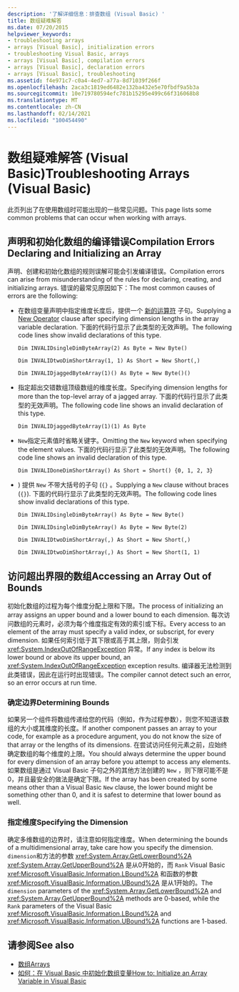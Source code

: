 ```yaml
---
description: '了解详细信息：排查数组 (Visual Basic) '
title: 数组疑难解答
ms.date: 07/20/2015
helpviewer_keywords:
- troubleshooting arrays
- arrays [Visual Basic], initialization errors
- troubleshooting Visual Basic, arrays
- arrays [Visual Basic], compilation errors
- arrays [Visual Basic], declaration errors
- arrays [Visual Basic], troubleshooting
ms.assetid: f4e971c7-c0a4-4ed7-a77a-8d71039f266f
ms.openlocfilehash: 2aca3c1819ed6482e132ba432e5e70fbdf9a5b3a
ms.sourcegitcommit: 10e719780594efc781b15295e499c66f316068b8
ms.translationtype: MT
ms.contentlocale: zh-CN
ms.lasthandoff: 02/14/2021
ms.locfileid: "100454490"
---
```

# <a name="troubleshooting-arrays-visual-basic"></a><span data-ttu-id="26f2f-103">数组疑难解答 (Visual Basic)</span><span class="sxs-lookup"><span data-stu-id="26f2f-103">Troubleshooting Arrays (Visual Basic)</span></span>

<span data-ttu-id="26f2f-104">此页列出了在使用数组时可能出现的一些常见问题。</span><span class="sxs-lookup"><span data-stu-id="26f2f-104">This page lists some common problems that can occur when working with arrays.</span></span>  
  
## <a name="compilation-errors-declaring-and-initializing-an-array"></a><span data-ttu-id="26f2f-105">声明和初始化数组的编译错误</span><span class="sxs-lookup"><span data-stu-id="26f2f-105">Compilation Errors Declaring and Initializing an Array</span></span>  

 <span data-ttu-id="26f2f-106">声明、创建和初始化数组的规则误解可能会引发编译错误。</span><span class="sxs-lookup"><span data-stu-id="26f2f-106">Compilation errors can arise from misunderstanding of the rules for declaring, creating, and initializing arrays.</span></span> <span data-ttu-id="26f2f-107">错误的最常见原因如下：</span><span class="sxs-lookup"><span data-stu-id="26f2f-107">The most common causes of errors are the following:</span></span>  
  
- <span data-ttu-id="26f2f-108">在数组变量声明中指定维度长度后，提供一个 [新的运算符](../../../language-reference/operators/new-operator.md) 子句。</span><span class="sxs-lookup"><span data-stu-id="26f2f-108">Supplying a [New Operator](../../../language-reference/operators/new-operator.md) clause after specifying dimension lengths in the array variable declaration.</span></span> <span data-ttu-id="26f2f-109">下面的代码行显示了此类型的无效声明。</span><span class="sxs-lookup"><span data-stu-id="26f2f-109">The following code lines show invalid declarations of this type.</span></span>  
  
     `Dim INVALIDsingleDimByteArray(2) As Byte = New Byte()`  
  
     `Dim INVALIDtwoDimShortArray(1, 1) As Short = New Short(,)`  
  
     `Dim INVALIDjaggedByteArray(1)() As Byte = New Byte()()`  
  
- <span data-ttu-id="26f2f-110">指定超出交错数组顶级数组的维度长度。</span><span class="sxs-lookup"><span data-stu-id="26f2f-110">Specifying dimension lengths for more than the top-level array of a jagged array.</span></span> <span data-ttu-id="26f2f-111">下面的代码行显示了此类型的无效声明。</span><span class="sxs-lookup"><span data-stu-id="26f2f-111">The following code line shows an invalid declaration of this type.</span></span>  
  
     `Dim INVALIDjaggedByteArray(1)(1) As Byte`  
  
- <span data-ttu-id="26f2f-112">`New`指定元素值时省略关键字。</span><span class="sxs-lookup"><span data-stu-id="26f2f-112">Omitting the `New` keyword when specifying the element values.</span></span> <span data-ttu-id="26f2f-113">下面的代码行显示了此类型的无效声明。</span><span class="sxs-lookup"><span data-stu-id="26f2f-113">The following code line shows an invalid declaration of this type.</span></span>  
  
     `Dim INVALIDoneDimShortArray() As Short = Short() {0, 1, 2, 3}`  
  
- <span data-ttu-id="26f2f-114">) 提供 `New` 不带大括号的子句 (`{}` 。</span><span class="sxs-lookup"><span data-stu-id="26f2f-114">Supplying a `New` clause without braces (`{}`).</span></span> <span data-ttu-id="26f2f-115">下面的代码行显示了此类型的无效声明。</span><span class="sxs-lookup"><span data-stu-id="26f2f-115">The following code lines show invalid declarations of this type.</span></span>  
  
     `Dim INVALIDsingleDimByteArray() As Byte = New Byte()`  
  
     `Dim INVALIDsingleDimByteArray() As Byte = New Byte(2)`  
  
     `Dim INVALIDtwoDimShortArray(,) As Short = New Short(,)`  
  
     `Dim INVALIDtwoDimShortArray(,) As Short = New Short(1, 1)`  
  
## <a name="accessing-an-array-out-of-bounds"></a><span data-ttu-id="26f2f-116">访问超出界限的数组</span><span class="sxs-lookup"><span data-stu-id="26f2f-116">Accessing an Array Out of Bounds</span></span>  

 <span data-ttu-id="26f2f-117">初始化数组的过程为每个维度分配上限和下限。</span><span class="sxs-lookup"><span data-stu-id="26f2f-117">The process of initializing an array assigns an upper bound and a lower bound to each dimension.</span></span> <span data-ttu-id="26f2f-118">每次访问数组的元素时，必须为每个维度指定有效的索引或下标。</span><span class="sxs-lookup"><span data-stu-id="26f2f-118">Every access to an element of the array must specify a valid index, or subscript, for every dimension.</span></span> <span data-ttu-id="26f2f-119">如果任何索引低于其下限或高于其上限，则会引发 <xref:System.IndexOutOfRangeException> 异常。</span><span class="sxs-lookup"><span data-stu-id="26f2f-119">If any index is below its lower bound or above its upper bound, an <xref:System.IndexOutOfRangeException> exception results.</span></span> <span data-ttu-id="26f2f-120">编译器无法检测到此类错误，因此在运行时出现错误。</span><span class="sxs-lookup"><span data-stu-id="26f2f-120">The compiler cannot detect such an error, so an error occurs at run time.</span></span>  
  
### <a name="determining-bounds"></a><span data-ttu-id="26f2f-121">确定边界</span><span class="sxs-lookup"><span data-stu-id="26f2f-121">Determining Bounds</span></span>  

 <span data-ttu-id="26f2f-122">如果另一个组件将数组传递给您的代码（例如，作为过程参数），则您不知道该数组的大小或其维度的长度。</span><span class="sxs-lookup"><span data-stu-id="26f2f-122">If another component passes an array to your code, for example as a procedure argument, you do not know the size of that array or the lengths of its dimensions.</span></span> <span data-ttu-id="26f2f-123">在尝试访问任何元素之前，应始终确定数组的每个维度的上限。</span><span class="sxs-lookup"><span data-stu-id="26f2f-123">You should always determine the upper bound for every dimension of an array before you attempt to access any elements.</span></span> <span data-ttu-id="26f2f-124">如果数组是通过 Visual Basic 子句之外的其他方法创建的 `New` ，则下限可能不是0，并且最安全的做法是确定下限。</span><span class="sxs-lookup"><span data-stu-id="26f2f-124">If the array has been created by some means other than a Visual Basic `New` clause, the lower bound might be something other than 0, and it is safest to determine that lower bound as well.</span></span>  
  
### <a name="specifying-the-dimension"></a><span data-ttu-id="26f2f-125">指定维度</span><span class="sxs-lookup"><span data-stu-id="26f2f-125">Specifying the Dimension</span></span>  

 <span data-ttu-id="26f2f-126">确定多维数组的边界时，请注意如何指定维度。</span><span class="sxs-lookup"><span data-stu-id="26f2f-126">When determining the bounds of a multidimensional array, take care how you specify the dimension.</span></span> <span data-ttu-id="26f2f-127">`dimension`和方法的参数 <xref:System.Array.GetLowerBound%2A> <xref:System.Array.GetUpperBound%2A> 是从0开始的，而 `Rank` Visual Basic <xref:Microsoft.VisualBasic.Information.LBound%2A> 和函数的参数 <xref:Microsoft.VisualBasic.Information.UBound%2A> 是从1开始的。</span><span class="sxs-lookup"><span data-stu-id="26f2f-127">The `dimension` parameters of the <xref:System.Array.GetLowerBound%2A> and <xref:System.Array.GetUpperBound%2A> methods are 0-based, while the `Rank` parameters of the Visual Basic <xref:Microsoft.VisualBasic.Information.LBound%2A> and <xref:Microsoft.VisualBasic.Information.UBound%2A> functions are 1-based.</span></span>  
  
## <a name="see-also"></a><span data-ttu-id="26f2f-128">请参阅</span><span class="sxs-lookup"><span data-stu-id="26f2f-128">See also</span></span>

- [<span data-ttu-id="26f2f-129">数组</span><span class="sxs-lookup"><span data-stu-id="26f2f-129">Arrays</span></span>](index.md)
- [<span data-ttu-id="26f2f-130">如何：在 Visual Basic 中初始化数组变量</span><span class="sxs-lookup"><span data-stu-id="26f2f-130">How to: Initialize an Array Variable in Visual Basic</span></span>](how-to-initialize-an-array-variable.md)
